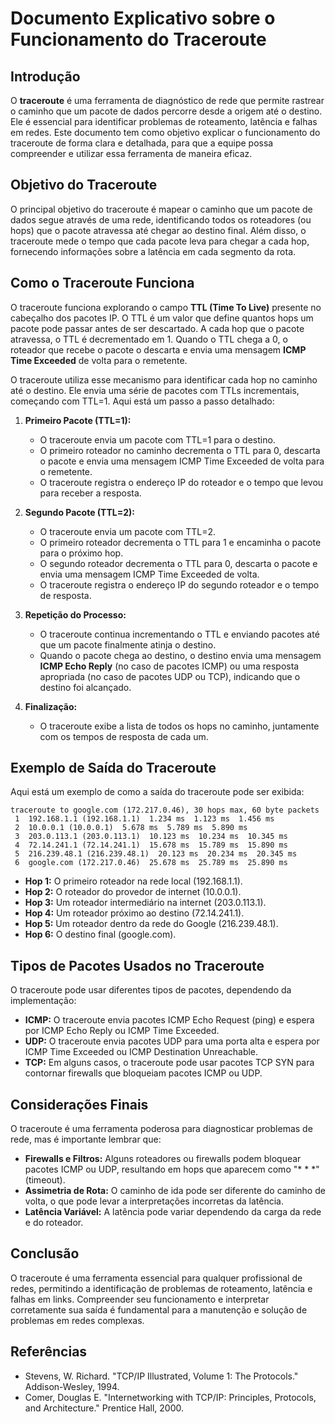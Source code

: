 # Documento Explicativo sobre o Funcionamento do Traceroute

## Introdução

O **traceroute** é uma ferramenta de diagnóstico de rede que permite rastrear o caminho que um pacote de dados percorre desde a origem até o destino. Ele é essencial para identificar problemas de roteamento, latência e falhas em redes. Este documento tem como objetivo explicar o funcionamento do traceroute de forma clara e detalhada, para que a equipe possa compreender e utilizar essa ferramenta de maneira eficaz.

## Objetivo do Traceroute

O principal objetivo do traceroute é mapear o caminho que um pacote de dados segue através de uma rede, identificando todos os roteadores (ou hops) que o pacote atravessa até chegar ao destino final. Além disso, o traceroute mede o tempo que cada pacote leva para chegar a cada hop, fornecendo informações sobre a latência em cada segmento da rota.

## Como o Traceroute Funciona

O traceroute funciona explorando o campo **TTL (Time To Live)** presente no cabeçalho dos pacotes IP. O TTL é um valor que define quantos hops um pacote pode passar antes de ser descartado. A cada hop que o pacote atravessa, o TTL é decrementado em 1. Quando o TTL chega a 0, o roteador que recebe o pacote o descarta e envia uma mensagem **ICMP Time Exceeded** de volta para o remetente.

O traceroute utiliza esse mecanismo para identificar cada hop no caminho até o destino. Ele envia uma série de pacotes com TTLs incrementais, começando com TTL=1. Aqui está um passo a passo detalhado:

1. **Primeiro Pacote (TTL=1):**
   - O traceroute envia um pacote com TTL=1 para o destino.
   - O primeiro roteador no caminho decrementa o TTL para 0, descarta o pacote e envia uma mensagem ICMP Time Exceeded de volta para o remetente.
   - O traceroute registra o endereço IP do roteador e o tempo que levou para receber a resposta.

2. **Segundo Pacote (TTL=2):**
   - O traceroute envia um pacote com TTL=2.
   - O primeiro roteador decrementa o TTL para 1 e encaminha o pacote para o próximo hop.
   - O segundo roteador decrementa o TTL para 0, descarta o pacote e envia uma mensagem ICMP Time Exceeded de volta.
   - O traceroute registra o endereço IP do segundo roteador e o tempo de resposta.

3. **Repetição do Processo:**
   - O traceroute continua incrementando o TTL e enviando pacotes até que um pacote finalmente atinja o destino.
   - Quando o pacote chega ao destino, o destino envia uma mensagem **ICMP Echo Reply** (no caso de pacotes ICMP) ou uma resposta apropriada (no caso de pacotes UDP ou TCP), indicando que o destino foi alcançado.

4. **Finalização:**
   - O traceroute exibe a lista de todos os hops no caminho, juntamente com os tempos de resposta de cada um.

## Exemplo de Saída do Traceroute

Aqui está um exemplo de como a saída do traceroute pode ser exibida:

```
traceroute to google.com (172.217.0.46), 30 hops max, 60 byte packets
 1  192.168.1.1 (192.168.1.1)  1.234 ms  1.123 ms  1.456 ms
 2  10.0.0.1 (10.0.0.1)  5.678 ms  5.789 ms  5.890 ms
 3  203.0.113.1 (203.0.113.1)  10.123 ms  10.234 ms  10.345 ms
 4  72.14.241.1 (72.14.241.1)  15.678 ms  15.789 ms  15.890 ms
 5  216.239.48.1 (216.239.48.1)  20.123 ms  20.234 ms  20.345 ms
 6  google.com (172.217.0.46)  25.678 ms  25.789 ms  25.890 ms
```

- **Hop 1:** O primeiro roteador na rede local (192.168.1.1).
- **Hop 2:** O roteador do provedor de internet (10.0.0.1).
- **Hop 3:** Um roteador intermediário na internet (203.0.113.1).
- **Hop 4:** Um roteador próximo ao destino (72.14.241.1).
- **Hop 5:** Um roteador dentro da rede do Google (216.239.48.1).
- **Hop 6:** O destino final (google.com).

## Tipos de Pacotes Usados no Traceroute

O traceroute pode usar diferentes tipos de pacotes, dependendo da implementação:

- **ICMP:** O traceroute envia pacotes ICMP Echo Request (ping) e espera por ICMP Echo Reply ou ICMP Time Exceeded.
- **UDP:** O traceroute envia pacotes UDP para uma porta alta e espera por ICMP Time Exceeded ou ICMP Destination Unreachable.
- **TCP:** Em alguns casos, o traceroute pode usar pacotes TCP SYN para contornar firewalls que bloqueiam pacotes ICMP ou UDP.

## Considerações Finais

O traceroute é uma ferramenta poderosa para diagnosticar problemas de rede, mas é importante lembrar que:

- **Firewalls e Filtros:** Alguns roteadores ou firewalls podem bloquear pacotes ICMP ou UDP, resultando em hops que aparecem como "* * *" (timeout).
- **Assimetria de Rota:** O caminho de ida pode ser diferente do caminho de volta, o que pode levar a interpretações incorretas da latência.
- **Latência Variável:** A latência pode variar dependendo da carga da rede e do roteador.

## Conclusão

O traceroute é uma ferramenta essencial para qualquer profissional de redes, permitindo a identificação de problemas de roteamento, latência e falhas em links. Compreender seu funcionamento e interpretar corretamente sua saída é fundamental para a manutenção e solução de problemas em redes complexas.

## Referências

- Stevens, W. Richard. "TCP/IP Illustrated, Volume 1: The Protocols." Addison-Wesley, 1994.
- Comer, Douglas E. "Internetworking with TCP/IP: Principles, Protocols, and Architecture." Prentice Hall, 2000.
